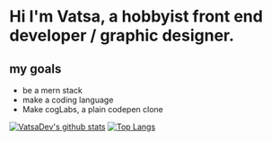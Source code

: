 # Hi I'm Vatsa, a hobbyist front end developer / graphic designer.
## my goals
 - be a mern stack
 - make a coding language
 - Make cogLabs, a plain codepen clone
 
 [![VatsaDev's github stats](https://github-readme-stats.vercel.app/api?username=VatsaDev&show_icons=true&theme=radical)](https://github.com/anuraghazra/github-readme-stats)
 [![Top Langs](https://github-readme-stats.vercel.app/api/top-langs/?username=VatsaDev&theme=radical&langs_count=10)](https://github.com/anuraghazra/github-readme-stats)
 
